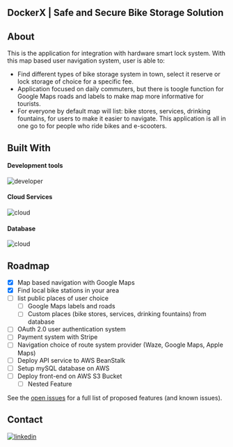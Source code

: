 
<a name="readme-top"></a>

<!-- PROJECT LOGO -->
## DockerX | Safe and Secure Bike Storage Solution

## About

This is the application for integration with hardware smart lock system.
With this map based user navigation system, user is able to:
 - Find different types of bike storage system in town, select it reserve or lock storage of choice for a specific fee.
 - Application focused on daily commuters, but there is toogle function for Google Maps roads and labels to make map more informative for tourists.
 - For everyone by default map will list: bike stores, services, drinking fountains, for users to make it easier to navigate.
This application is all in one go to for people who ride bikes and e-scooters. 

## Built With

#### Development tools <br>
![developer](https://skillicons.dev/icons?i=react,redux,nodejs,express,docker&perline=5)
#### Cloud Services
![cloud](https://skillicons.dev/icons?i=aws&perline=3) <br>
#### Database
![cloud](https://skillicons.dev/icons?i=mysql,&perline=3) <br>

<!-- ROADMAP -->
## Roadmap
- [x] Map based navigation with Google Maps
- [x] Find local bike stations in your area
- [ ] list public places of user choice
    - [ ] Google Maps labels and roads
    - [ ] Custom places (bike stores, services, drinking fountains) from database
- [ ] OAuth 2.0 user authentication system
- [ ] Payment system with Stripe
- [ ] Navigation choice of route system provider (Waze, Google Maps, Apple Maps)
- [ ] Deploy API service to AWS BeanStalk
- [ ] Setup mySQL database on AWS
- [ ] Deploy front-end on AWS S3 Bucket
    - [ ] Nested Feature

See the [open issues](https://github.com/DuudeXXI/dockerx_application/issues) for a full list of proposed features (and known issues).

<!-- CONTACT -->
## Contact

[![linkedin][linkedin-shield]][linkedin-url]<br>



[linkedin-shield]: https://skillicons.dev/icons?i=linkedin,&perline=3
[linkedin-url]: https://linkedin.com/in/vaidas-buslavicius
